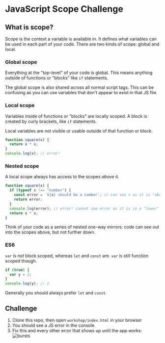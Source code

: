 # JavaScript Scope Challenge

## What is scope?

Scope is the context a variable is available in. It defines what variables can be used in each part of your code. There are two kinds of scope: global and local.

### Global scope

Everything at the "top-level" of your code is global. This means anything outside of functions or "blocks" like `if` statements.

The global scope is also shared across all normal script tags. This can be confusing as you can use variables that don't appear to exist in that JS file.

### Local scope

Variables inside of functions or "blocks" are locally scoped. A block is created by curly brackets, like `if` statements.

Local variables are not visible or usable outside of that function or block.

```js
function square(x) {
  return x * x;
}
console.log(x); // error!
```

### Nested scope

A local scope always has access to the scopes _above_ it.

```js
function square(x) {
  if (typeof x !== "number") {
    const error = `${x} should be a number`; // can see x as it is "above" this scope
    return error;
  }
  console.log(error); // error! cannot see error as it is in a "lower" scope
  return x * x;
}
```

Think of your code as a series of nested one-way mirrors: code can see out into the scopes above, but not further down.

### ES6

`var` is _not_ block scoped, whereas `let` and `const` are. `var` is still function scoped though.

```js
if (true) {
  var y = 2;
}
console.log(y); // 2
```

Generally you should always prefer `let` and `const`.

## Challenge

1. Clone this repo, then open `workshop/index.html` in your browser
1. You should see a JS error in the console.
1. Fix this and every other error that shows up until the app works:
   ![bursts](https://user-images.githubusercontent.com/9408641/76011766-0a492200-5f0d-11ea-9d20-a8676725255d.gif)
